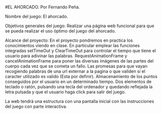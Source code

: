 #EL AHORCADO. Por Fernando Peña.



Nombre del juego: El ahorcado.

Objetivos generales del juego: Realizar una página web funcional para que se pueda realizar el uso óptimo del juego del ahorcado.

Alcance del proyecto: En el proyecto pondremos en practica los conocimientos viendo en clase. En particular emplear las funciones integradas setTimeOut y ClearTimeOut para controlar el tiempo que tiene el usuario para adivinar las palabras. RequestAnimationFrame y cancelAnimationFrame para poner las diversas imágenes de las partes del cuerpo cada vez que se cometa un fallo. Las promesas para que vayan recogiendo palabras de una url externar a la pagina o que validen si el caracter utilizado es valido (Esta por definir). Almacenamiento de los puntos conseguidos por el usuario en un determinado tiempo. Dos elementos de teclado o ratón, pulsando una tecla del ordenador y quedando reflejada la letra pulsada y que el usuario haga click para salir del juego.

La web tendrá una estructura con una pantalla inicial con las instrucciones del juego con parte interactiva.
